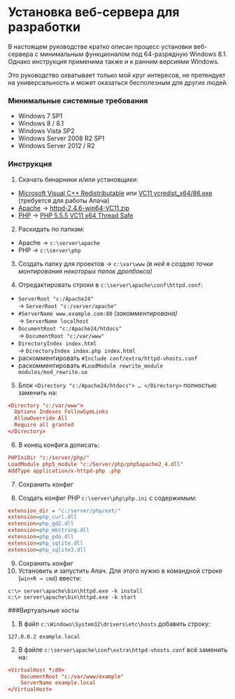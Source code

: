 Установка веб-сервера для разработки
====================================

В настоящем руководстве кратко описан процесс установки веб-сервера
с минимальным функционалом под 64-разрядную Windows 8.1.
Однако инструкция применима также и к ранним версиями Windows.

Это руководство охватывает только мой круг интересов, не претендует
на универсальность и может оказаться бесполезным для других людей.

### Минимальные системные требования
+ Windows 7 SP1
+ Windows 8 / 8.1
+ Windows Vista SP2
+ Windows Server 2008 R2 SP1
+ Windows Server 2012 / R2 

### Инструкция
1. Скачать бинарники и/или установщики:
  + [Microsoft Visual C++ Redistributable][0] или [VC11 vcredist_x64/86.exe][01] (требуется для работы Апача)
  + [Apache][1] → [httpd-2.4.6-win64-VC11.zip][11]
  + [PHP][2] → [PHP 5.5.5 VC11 x64 Thread Safe][22]

2. Раскидать по папкам:
  + Apache → `c:\server\apache`
  + PHP → `c:\server\php`

3. Создать папку для проектов → `c:\var\www` *(в ней я создаю точки монтирования некоторых папок дропбокса)*

4. Отредактировать строки в `c:\server\apache\conf\httpd.conf`:
  + `ServerRoot "c:/Apache24"`<br />→ `ServerRoot "c:/server/apache"`
  + `#ServerName www.example.com:80` *(закомментирована)*<br />→ `ServerName localhost`
  + `DocumentRoot "c:/Apache24/htdocs"`<br />→ `DocumentRoot "c:/var/www"`
  + `DirectoryIndex index.html`<br />→ `DirectoryIndex index.php index.html`
  + раскомментировать `#Include conf/extra/httpd-vhosts.conf`
  + раскомментировать `#LoadModule rewrite_module modules/mod_rewrite.so`

5. Блок `<Directory "c:/Apache24/htdocs"> … </Directory>` полностью заменить на:
```conf
<Directory "c:/var/www">
  Options Indexes FollowSymLinks
  AllowOverride All
  Require all granted
</Directory>
```

6. В конец конфига дописать:
```conf
PHPIniDir "c:/server/php/"
LoadModule php5_module "c:/Server/php/php5apache2_4.dll"
AddType application/x-httpd-php .php
```

7. Сохранить конфиг

8. Создать конфиг PHP `с:\server\php\php.ini` с содержимым:
```ini
extension_dir = "c:/server/php/ext/"
extension=php_curl.dll
extension=php_gd2.dll
extension=php_mbstring.dll
extension=php_pdo.dll
extension=php_sqlite.dll
extension=php_sqlite3.dll
```

9. Сохранить конфиг
10. Установить и запустить Апач. Для этого нужно в командной строке (`win+R → cmd`) ввести:
```
с:\> server\apache\bin\httpd.exe -k install
с:\> server\apache\bin\httpd.exe -k start
```

###Виртуальные хосты
1. В файл `с:\Windows\System32\drivers\etc\hosts` добавить строку:
```
127.0.0.2 example.local
```

2. В файле `c:\server\apache\conf\extra\httpd-vhosts.conf` всё заменить на:
```conf
<VirtualHost *:80>
    DocumentRoot "c:/var/www/example"
    ServerName example.local
</VirtualHost>
```

[0]: http://rutracker.org/forum/viewtopic.php?t=3847203 "торрент"
[01]: http://www.microsoft.com/en-us/download/details.aspx?id=30679 "официальный"
[1]: http://www.apachelounge.com/download 
[11]: http://www.apachelounge.com/download/VC11/binaries/httpd-2.4.6-win64-VC11.zip
[2]: http://www.php.net/downloads.php
[22]: http://windows.php.net/downloads/releases/php-5.5.5-Win32-VC11-x64.zip
[3]: http://rutracker.org/forum/viewtopic.php?t=3847203

<!--![alt text](/path/to/img.jpg "Title") -->
